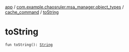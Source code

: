 [app](../../index.md) / [com.example.chaosruler.msa_manager.object_types](../index.md) / [cache_command](index.md) / [toString](.)

# toString

`fun toString(): `[`String`](https://kotlinlang.org/api/latest/jvm/stdlib/kotlin/-string/index.html)